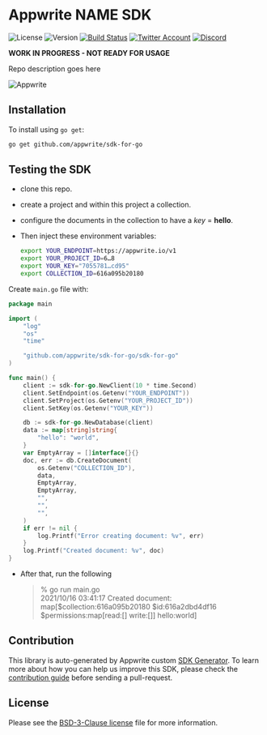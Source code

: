 # Appwrite NAME SDK

![License](https://img.shields.io/github/license/appwrite/sdk-for-go.svg?style=flat-square)
![Version](https://img.shields.io/badge/api%20version-1.3.0-blue.svg?style=flat-square)
[![Build Status](https://img.shields.io/travis/com/appwrite/sdk-generator?style=flat-square)](https://travis-ci.com/appwrite/sdk-generator)
[![Twitter Account](https://img.shields.io/twitter/follow/appwrite_io?color=00acee&label=twitter&style=flat-square)](https://twitter.com/appwrite_io)
[![Discord](https://img.shields.io/discord/564160730845151244?label=discord&style=flat-square)](https://appwrite.io/discord)

**WORK IN PROGRESS - NOT READY FOR USAGE**

Repo description goes here

![Appwrite](https://appwrite.io/v1/images/console.png)

## Installation

To install using `go get`:

```bash
go get github.com/appwrite/sdk-for-go
```

## Testing the SDK

* clone this repo.
* create a project and within this project a collection.
* configure the documents in the collection to have a _key_ = __hello__.
* Then inject these environment variables:

  ```bash
  export YOUR_ENDPOINT=https://appwrite.io/v1  
  export YOUR_PROJECT_ID=6…8  
  export YOUR_KEY="7055781…cd95"  
  export COLLECTION_ID=616a095b20180  
  ```

Create `main.go` file with:

```go
package main

import (
	"log"
	"os"
	"time"

	"github.com/appwrite/sdk-for-go/sdk-for-go"
)

func main() {
	client := sdk-for-go.NewClient(10 * time.Second)
	client.SetEndpoint(os.Getenv("YOUR_ENDPOINT"))
	client.SetProject(os.Getenv("YOUR_PROJECT_ID"))
	client.SetKey(os.Getenv("YOUR_KEY"))

	db := sdk-for-go.NewDatabase(client)
	data := map[string]string{
		"hello": "world",
	}
	var EmptyArray = []interface{}{}
	doc, err := db.CreateDocument(
		os.Getenv("COLLECTION_ID"),
		data,
		EmptyArray,
		EmptyArray,
		"",
		"",
		"",
	)
	if err != nil {
		log.Printf("Error creating document: %v", err)
	}
	log.Printf("Created document: %v", doc)
}
```

* After that, run the following

  > % go run main.go  
  > 2021/10/16 03:41:17 Created document: map[$collection:616a095b20180 $id:616a2dbd4df16 $permissions:map[read:[] write:[]] hello:world]  


## Contribution

This library is auto-generated by Appwrite custom [SDK Generator](https://github.com/appwrite/sdk-generator). To learn more about how you can help us improve this SDK, please check the [contribution guide](https://github.com/appwrite/sdk-generator/blob/master/CONTRIBUTING.md) before sending a pull-request.

## License

Please see the [BSD-3-Clause license](https://raw.githubusercontent.com/appwrite/appwrite/master/LICENSE) file for more information.
